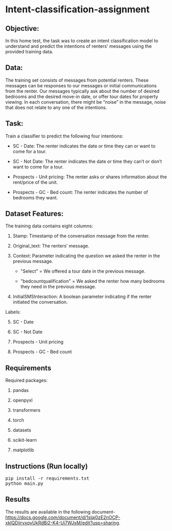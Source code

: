 # Intent-classification-assignment

## Objective:

In this home test, the task was to create an intent classification model to understand and predict the intentions of renters' messages using the provided training data.

 
## Data:

The training set consists of messages from potential renters. These messages can be responses to our messages or initial communications from the renter. Our messages typically ask about the number of desired bedrooms and the desired move-in date, or offer tour dates for property viewing. In each conversation, there might be “noise” in the message, noise that does not relate to any one of the intentions. 


## Task: 

Train a classifier to predict the following four intentions:


- SC - Date: The renter indicates the date or time they can or want to come for a tour.

- SC - Not Date: The renter indicates the date or time they can’t or don’t want to come for a tour.

- Prospects - Unit pricing: The renter asks or shares information about the rent/price of the unit.

- Prospects - GC - Bed count: The renter indicates the number of bedrooms they want.

 
## Dataset Features:

The training data contains eight columns:

1. Stamp: Timestamp of the conversation message from the renter.

2. Original_text: The renters’ message.

3. Context: Parameter indicating the question we asked the renter in the previous message.

     - "Select" = We offered a tour date in the previous message.

     - "bedcountqualification" = We asked the renter how many bedrooms they need in the previous message.

4. InitialSMSInteraction: A boolean parameter indicating if the renter initiated the conversation.


Labels:

5. SC - Date
 
6. SC - Not Date

7. Prospects - Unit pricing

8. Prospects - GC - Bed count


## Requirements

Required packages:

1. pandas

2. openpyxl

3. transformers

4. torch

5. datasets

6. scikit-learn

7. matplotlib


## Instructions (Run locally)
<pre>
pip install -r requirements.txt
python main.py
</pre>


## Results
The results are available in the following document- https://docs.google.com/document/d/1slaj0zE2nOCP-xkIQDiirvxqyUkRdBi2-K4-Ui7WJsM/edit?usp=sharing.
